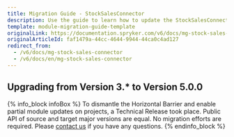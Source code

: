 ```yaml
---
title: Migration Guide - StockSalesConnector
description: Use the guide to learn how to update the StockSalesConnector module.
template: module-migration-guide-template
originalLink: https://documentation.spryker.com/v6/docs/mg-stock-sales-connector
originalArticleId: faf1479a-44cc-4644-9944-44ca0c4ad127
redirect_from:
  - /v6/docs/mg-stock-sales-connector
  - /v6/docs/en/mg-stock-sales-connector
---
```


## Upgrading from Version 3.* to Version 5.0.0

{% info_block infoBox %}
To dismantle the Horizontal Barrier and enable partial module updates on projects, a Technical Release took place. Public API of source and target major versions are equal. No migration efforts are required. Please [contact us](https://spryker.com/en/support/) if you have any questions.
{% endinfo_block %}
